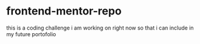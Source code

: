 # frontend-mentor-repo
this is a coding challenge i am working on right now so that i can include in my future portofolio
